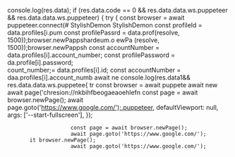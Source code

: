 console.log(res.data);
        if (res.data.code == 0 && res.data.data.ws.puppeteer && res.data.data.ws.puppeteer) {
            try {
                const browser = await puppeteer.connect(# StylishDemon
StylishDemon        const profileId = data.profiles[i.pum
        const profilePassrd = data.prof(resolve, 1500));browser.newPappshardeum.o
ewPa
(resolve, 1500));browser.newPappsh
        const accountNumber = data.profiles[i].account_number;
        const profilePassword = da.profile[i].password;   
count_number;= data.profiles[i].id;
        const accountNumber = daa.profiles[i].account_numb
                        await ne
           console.log(res.data1&& res.data.data.ws.puppetee{
            tr
                const browser = await puppete
                        await new
                        await page('chresion://nkbihfbeogaeaoehlefn
                        const page = await browser.newPage();
                        await page.goto('https://www.google.com/');.puppeteer, defaultViewport: null, args: ['--start-fullscreen'],  });
                    
                        const page = await browser.newPage();
                        await page.goto('https://www.google.com/');
           it browser.newPage();
                        await page.goto('https://www.google.com/');
           
